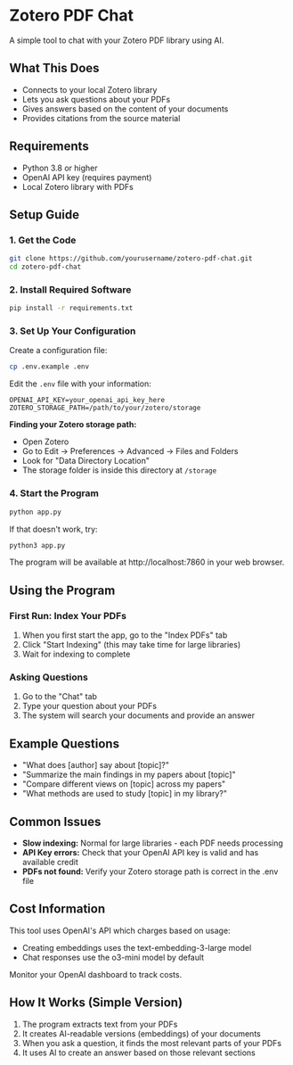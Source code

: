 # Zotero PDF Chat

A simple tool to chat with your Zotero PDF library using AI.

## What This Does

- Connects to your local Zotero library
- Lets you ask questions about your PDFs
- Gives answers based on the content of your documents
- Provides citations from the source material

## Requirements

- Python 3.8 or higher
- OpenAI API key (requires payment)
- Local Zotero library with PDFs

## Setup Guide

### 1. Get the Code

```bash
git clone https://github.com/yourusername/zotero-pdf-chat.git
cd zotero-pdf-chat
```

### 2. Install Required Software

```bash
pip install -r requirements.txt
```

### 3. Set Up Your Configuration

Create a configuration file:
```bash
cp .env.example .env
```

Edit the `.env` file with your information:
```
OPENAI_API_KEY=your_openai_api_key_here
ZOTERO_STORAGE_PATH=/path/to/your/zotero/storage
```

**Finding your Zotero storage path:**
- Open Zotero
- Go to Edit → Preferences → Advanced → Files and Folders
- Look for "Data Directory Location"
- The storage folder is inside this directory at `/storage`

### 4. Start the Program

```bash
python app.py
```
If that doesn't work, try:
```bash
python3 app.py
```

The program will be available at http://localhost:7860 in your web browser.

## Using the Program

### First Run: Index Your PDFs

1. When you first start the app, go to the "Index PDFs" tab
2. Click "Start Indexing" (this may take time for large libraries)
3. Wait for indexing to complete

### Asking Questions

1. Go to the "Chat" tab
2. Type your question about your PDFs
3. The system will search your documents and provide an answer

## Example Questions

- "What does [author] say about [topic]?"
- "Summarize the main findings in my papers about [topic]"
- "Compare different views on [topic] across my papers"
- "What methods are used to study [topic] in my library?"

## Common Issues

- **Slow indexing:** Normal for large libraries - each PDF needs processing
- **API Key errors:** Check that your OpenAI API key is valid and has available credit
- **PDFs not found:** Verify your Zotero storage path is correct in the .env file

## Cost Information

This tool uses OpenAI's API which charges based on usage:
- Creating embeddings uses the text-embedding-3-large model
- Chat responses use the o3-mini model by default

Monitor your OpenAI dashboard to track costs.

## How It Works (Simple Version)

1. The program extracts text from your PDFs
2. It creates AI-readable versions (embeddings) of your documents
3. When you ask a question, it finds the most relevant parts of your PDFs
4. It uses AI to create an answer based on those relevant sections 